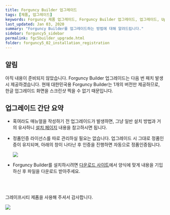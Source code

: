 ```yaml
---
title: Forguncy Builder 업그레이드
tags: [제품, 업그레이드]
keywords: Forguncy 제품 업그레이드, Forguncy Builder 업그레이드, 업그레이드, Upgrade
last_updated: Jan 03, 2020
summary: "Forguncy Builder를 업그레이드하는 방법에 대해 알려드립니다."
sidebar: forguncy5_sidebar
permalink: fgc5builder_upgrade.html
folder: forguncy5_02_installation_registration
---
```


## 알림

아직 내용이 준비되지 않았습니다. Forguncy Builder 업그레이드는 다음 번 패치 발생 시 제공하겠습니다. 현재 대한민국용 Forguncy Builder는 1개의 버전만 제공하므로, 한글 업그레이드 화면을 스크린샷 찍을 수 없기 때문입니다. 

## 업그레이드 간단 요약

* 혹여라도 매뉴얼을 작성하기 전 업그레이드가 발생하면, 그냥 일반 설치 방법과 거의 유사하니 [설치 페이지](fgc5builder_installation.html) 내용을 참고하시면 됩니다. 

* 정품인증 라이선스를 따로 관리하실 필요는 없습니다. 업그레이드 시 그대로 정품인증이 유지되며, 아래의 창이 나타난 후 인증을 진행하면 자동으로 정품인증됩니다.

    ![]({{site.url}}/images/forguncy5/license_upgrade01.png)

* Forguncy Builder를 설치하시려면 [다운로드 사이트](https://www.grapecity.co.kr/download/forguncy)에서 양식에 맞게 내용을 기입하신 후 파일을 다운로드 받아주세요.

<br /><br />

그레이프시티 제품을 사용해 주셔서 감사합니다.

![]({{site.url}}/images/forguncy5/모바일1.png)
<br /><br />
